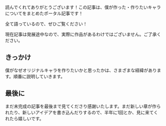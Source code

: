 読んでくれてありがとうございます！この記事は、僕が作った・作りたいキャラについてをまとめたポータル記事です！

全て語っているので、ぜひご覧ください！

現在記事は発展途中なので、実際に作品があるわけではございません。ご了承ください。

## きっかけ
僕がなぜオリジナルキャラを作りたいかと思ったかは、さまざまな経緯があります。順番に説明していきます。


## 最後に
まだ未完成の記事を最後まで見てくださり感謝いたします。まだ新しい章が作られたり、新しいアイデアを書き込んだりするので、半年に1回とか、見に来てくれたら嬉しいです。

